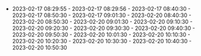  - 2023-02-17 08:29:55 - 2023-02-17 08:29:56 - 2023-02-17 08:40:30 - 2023-02-17 08:50:30 - 2023-02-17 09:01:30 - 2023-02-20 08:40:30 - 2023-02-20 08:50:30 - 2023-02-20 09:01:30 - 2023-02-20 09:10:30 - 2023-02-20 09:20:30 - 2023-02-20 09:30:30 - 2023-02-20 09:40:30 - 2023-02-20 09:50:30 - 2023-02-20 10:01:30 - 2023-02-20 10:10:30 - 2023-02-20 10:20:30 - 2023-02-20 10:30:30 - 2023-02-20 10:40:30 - 2023-02-20 10:50:30